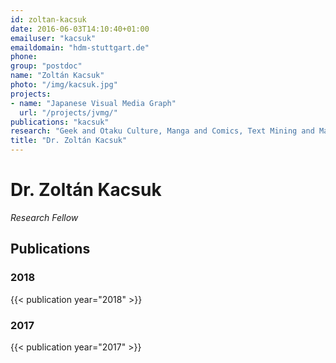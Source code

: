 ```yaml
---
id: zoltan-kacsuk
date: 2016-06-03T14:10:40+01:00
emailuser: "kacsuk"
emaildomain: "hdm-stuttgart.de"
phone: 
group: "postdoc"
name: "Zoltán Kacsuk"
photo: "/img/kacsuk.jpg"
projects:
- name: "Japanese Visual Media Graph"
  url: "/projects/jvmg/"
publications: "kacsuk"
research: "Geek and Otaku Culture, Manga and Comics, Text Mining and Machine Learning for the Social Sciences"
title: "Dr. Zoltán Kacsuk"
---
```


# Dr. Zoltán Kacsuk

*Research Fellow*



## Publications

### 2018
{{< publication year="2018" >}}
### 2017
{{< publication year="2017" >}}

